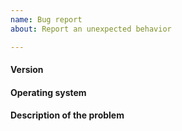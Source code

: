 ```yaml
---
name: Bug report
about: Report an unexpected behavior

---
```


<!-- Thank you for your contribution.
     Please complete the following information when reporting a bug. -->

#### Version

<!-- You can get this information by running `coqtop -v`. -->


#### Operating system


#### Description of the problem

<!-- It is helpful to provide enough information so that we can reproduce the bug.
     In particular, please include a code example which produces it.
     If the example is small, you can include it here between ``` ```.
     Otherwise, please provide a link to a repository, a gist (https://gist.github.com)
     or drag-and-drop a `.zip` archive. -->
